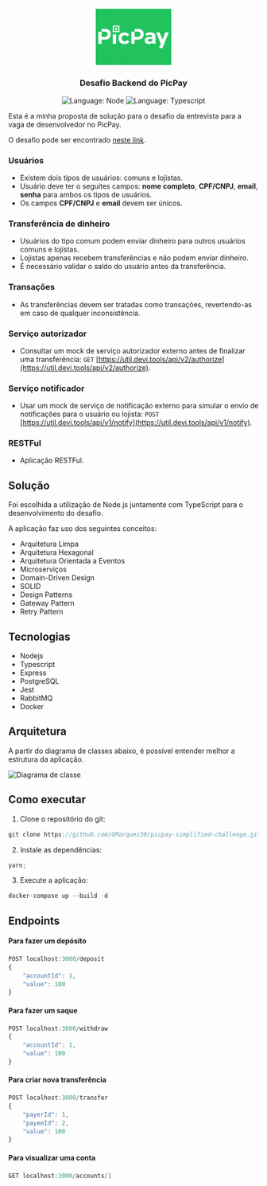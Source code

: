 <p align="center" width="100%">
    <img width="30%" src="resources\picpay-logo.jpg"> 
</p>

<h3 align="center">
  Desafio Backend do PicPay
</h3>

<p align="center">
  <img alt="Language: Node" src="https://img.shields.io/badge/Node.js-43853D?style=for-the-badge&logo=node.js&logoColor=white">
  <img alt="Language: Typescript" src="https://img.shields.io/badge/TypeScript-007ACC?style=for-the-badge&logo=typescript&logoColor=white">
</p>

Esta é a minha proposta de solução para o desafio da entrevista para a vaga de desenvolvedor no PicPay.

O desafio pode ser encontrado [neste link](https://github.com/PicPay/picpay-desafio-backend/tree/main).

### Usuários

- Existem dois tipos de usuários: comuns e lojistas.
- Usuário deve ter o seguites campos: **nome completo**, **CPF/CNPJ**, **email**, **senha** para ambos os tipos de usuários.
- Os campos **CPF/CNPJ** e **email** devem ser únicos.

### Transferência de dinheiro

- Usuários do tipo comum podem enviar dinheiro para outros usuários comuns e lojistas.
- Lojistas apenas recebem transferências e não podem enviar dinheiro.
- É necessário validar o saldo do usuário antes da transferência.

### Transações

- As transferências devem ser tratadas como transações, revertendo-as em caso de qualquer inconsistência.

### Serviço autorizador

- Consultar um mock de serviço autorizador externo antes de finalizar uma transferência: `GET` [https://util.devi.tools/api/v2/authorize](https://util.devi.tools/api/v2/authorize).

### Serviço notificador

- Usar um mock de serviço de notificação externo para simular o envio de notificações para o usuário ou lojista: `POST` [https://util.devi.tools/api/v1/notify](https://util.devi.tools/api/v1/notify).

### RESTFul

- Aplicação RESTFul.

## Solução

Foi escolhida a utilização de Node.js juntamente com TypeScript para o desenvolvimento do desafio.

A aplicação faz uso dos seguintes conceitos:

- Arquitetura Limpa
- Arquitetura Hexagonal
- Arquitetura Orientada a Eventos
- Microserviços
- Domain-Driven Design
- SOLID
- Design Patterns
- Gateway Pattern
- Retry Pattern

## Tecnologias

- Nodejs
- Typescript
- Express
- PostgreSQL
- Jest
- RabbitMQ
- Docker

## Arquitetura

A partir do diagrama de classes abaixo, é possível entender melhor a estrutura da aplicação.

![Diagrama de classe](resources/diagrama-de-classe.png)

## Como executar

1. Clone o repositório do git:

```typescript
git clone https://github.com/GMarques30/picpay-simplified-challenge.git
```

2. Instale as dependências:

```typescript
yarn;
```

3. Execute a aplicação:

```typescript
docker-compose up --build -d
```

## Endpoints

#### Para fazer um depósito

```typescript
POST localhost:3000/deposit
{
    "accountId": 1,
    "value": 100
}
```

#### Para fazer um saque

```typescript
POST localhost:3000/withdraw
{
    "accountId": 1,
    "value": 100
}
```

#### Para criar nova transferência

```typescript
POST localhost:3000/transfer
{
    "payerId": 1,
    "payeeId": 2,
    "value": 100
}
```

#### Para visualizar uma conta

```typescript
GET localhost:3000/accounts/1
```
